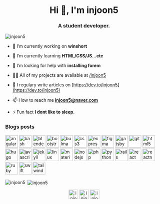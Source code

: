 <h1 align="center">Hi 👋, I'm injoon5</h1>
<h3 align="center">A student developer.</h3>

<p align="left"> <img src="https://komarev.com/ghpvc/?username=injoon5" alt="injoon5" /> </p>

- 🔭 I’m currently working on **winshort**

- 🌱 I’m currently learning **HTML/CSS/JS...etc**

- 🤝 I’m looking for help with **installing forem**

- 👨‍💻 All of my projects are available at [/injoon5](/injoon5)

- 📝 I regulary write articles on [https://dev.to/injoon5](https://dev.to/injoon5)

- 📫 How to reach me **injoon5@naver.com**

- ⚡ Fun fact **I dont like to sleep.**

### Blogs posts
<!-- BLOG-POST-LIST:START -->
<!-- BLOG-POST-LIST:END -->

<p align="left"><img src="https://devicons.github.io/devicon/devicon.git/icons/angularjs/angularjs-original.svg" alt="angularjs" width="40" height="40"/> <img src="https://www.vectorlogo.zone/logos/gnu_bash/gnu_bash-icon.svg" alt="bash" width="40" height="40"/> <img src="https://download.blender.org/branding/community/blender_community_badge_white.svg" alt="blender" width="40" height="40"/> <img src="https://devicons.github.io/devicon/devicon.git/icons/bootstrap/bootstrap-plain.svg" alt="bootstrap" width="40" height="40"/> <img src="https://raw.githubusercontent.com/gilbarbara/logos/804dc257b59e144eaca5bc6ffd16949752c6f789/logos/bulma.svg" alt="bulma" width="40" height="40"/> <img src="https://devicons.github.io/devicon/devicon.git/icons/css3/css3-original-wordmark.svg" alt="css3" width="40" height="40"/> <img src="https://devicons.github.io/devicon/devicon.git/icons/express/express-original-wordmark.svg" alt="express" width="40" height="40"/> <img src="https://www.vectorlogo.zone/logos/figma/figma-icon.svg" alt="figma" width="40" height="40"/> <img src="https://www.vectorlogo.zone/logos/gatsbyjs/gatsbyjs-icon.svg" alt="gatsby" width="40" height="40"/> <img src="https://www.vectorlogo.zone/logos/git-scm/git-scm-icon.svg" alt="git" width="40" height="40"/> <img src="https://devicons.github.io/devicon/devicon.git/icons/html5/html5-original-wordmark.svg" alt="html5" width="40" height="40"/> <img src="https://api.iconify.design/logos-hugo.svg" alt="hugo" width="40" height="40"/> <img src="https://devicons.github.io/devicon/devicon.git/icons/javascript/javascript-original.svg" alt="javascript" width="40" height="40"/> <img src="https://www.vectorlogo.zone/logos/jekyllrb/jekyllrb-icon.svg" alt="jekyll" width="40" height="40"/> <img src="https://devicons.github.io/devicon/devicon.git/icons/linux/linux-original.svg" alt="linux" width="40" height="40"/> <img src="https://raw.githubusercontent.com/prplx/svg-logos/5585531d45d294869c4eaab4d7cf2e9c167710a9/svg/materialize.svg" alt="materialize" width="40" height="40"/> <img src="https://devicons.github.io/devicon/devicon.git/icons/nodejs/nodejs-original-wordmark.svg" alt="nodejs" width="40" height="40"/> <img src="https://devicons.github.io/devicon/devicon.git/icons/php/php-original.svg" alt="php" width="40" height="40"/> <img src="https://devicons.github.io/devicon/devicon.git/icons/python/python-original.svg" alt="python" width="40" height="40"/> <img src="https://devicons.github.io/devicon/devicon.git/icons/rails/rails-original-wordmark.svg" alt="rails" width="40" height="40"/> <img src="https://devicons.github.io/devicon/devicon.git/icons/react/react-original-wordmark.svg" alt="react" width="40" height="40"/> <img src="https://reactnative.dev/img/header_logo.svg" alt="reactnative" width="40" height="40"/> <img src="https://devicons.github.io/devicon/devicon.git/icons/ruby/ruby-original-wordmark.svg" alt="ruby" width="40" height="40"/> <img src="https://devicons.github.io/devicon/devicon.git/icons/swift/swift-original-wordmark.svg" alt="swift" width="40" height="40"/> <img src="https://www.vectorlogo.zone/logos/tailwindcss/tailwindcss-icon.svg" alt="tailwind" width="40" height="40"/></p><p><img align="left" src="https://github-readme-stats.vercel.app/api/top-langs/?username=injoon5&layout=compact&hide=html" alt="injoon5" /></p>

<p>&nbsp;<img align="center" src="https://github-readme-stats.vercel.app/api?username=injoon5&show_icons=true" alt="injoon5" /></p>

<p align="center">
<a href="https://codepen.io/injoon5" target="blank"><img align="center" src="https://cdn.jsdelivr.net/npm/simple-icons@3.0.1/icons/codepen.svg" alt="injoon5" height="30" width="30" /></a>
<a href="https://dev.to/injoon5" target="blank"><img align="center" src="https://cdn.jsdelivr.net/npm/simple-icons@3.0.1/icons/dev-dot-to.svg" alt="injoon5" height="30" width="30" /></a>
<a href="https://stackoverflow.com/users/injoon5" target="blank"><img align="center" src="https://cdn.jsdelivr.net/npm/simple-icons@3.0.1/icons/stackoverflow.svg" alt="injoon5" height="30" width="30" /></a>
</p>
